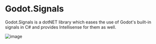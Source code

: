 # Godot.Signals
Godot.Signals is a dotNET library which eases the use of  Godot's built-in signals in C# and provides Intellisense for them as well.

![image](https://user-images.githubusercontent.com/73957583/106366332-c1f2d980-6300-11eb-8237-5cc532b49106.png)
